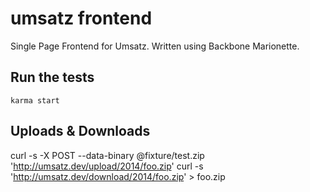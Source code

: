 # umsatz frontend

Single Page Frontend for Umsatz. Written using Backbone Marionette.

## Run the tests

```
karma start
```

## Uploads & Downloads

curl -s -X POST --data-binary @fixture/test.zip 'http://umsatz.dev/upload/2014/foo.zip'
curl -s 'http://umsatz.dev/download/2014/foo.zip' > foo.zip